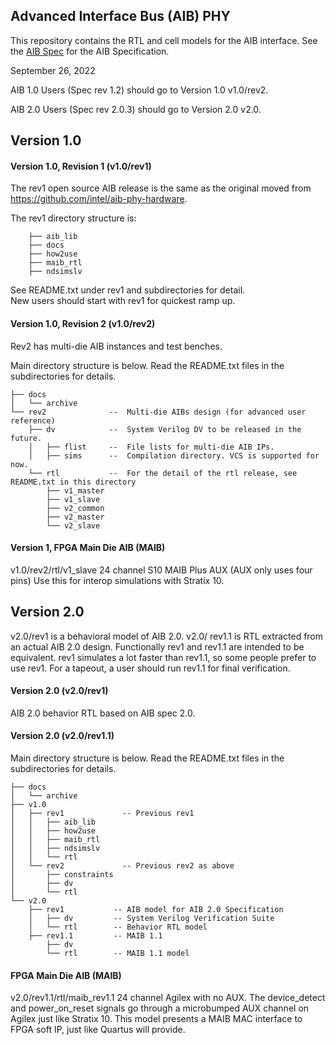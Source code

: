 ## Advanced Interface Bus (AIB) PHY
This repository contains the RTL and cell models for the AIB interface.  See the [AIB Spec](https://github.com/chipsalliance/AIB-specification) for the AIB Specification.

September 26, 2022

AIB 1.0 Users (Spec rev 1.2) should go to Version 1.0 v1.0/rev2. 

AIB 2.0 Users (Spec rev 2.0.3) should go to Version 2.0 v2.0. 


## Version 1.0

#### Version 1.0, Revision 1 (v1.0/rev1)
The rev1 open source AIB release is the same as the original moved from https://github.com/intel/aib-phy-hardware.

The rev1 directory structure is:                                    
```aib_phy_hardware
    ├── aib_lib
    ├── docs
    ├── how2use
    ├── maib_rtl
    ├── ndsimslv
```
See README.txt under rev1 and subdirectories for detail.                  
New users should start with rev1 for quickest ramp up.                                   

#### Version 1.0, Revision 2 (v1.0/rev2)
Rev2 has multi-die AIB instances and test benches.

Main directory structure is below.  Read the README.txt files in the subdirectories for details.

```aib_phy_hardware
├── docs
│   └── archive
└── rev2              --  Multi-die AIBs design (for advanced user reference)
    ├── dv            --  System Verilog DV to be released in the future.
    │   ├── flist     --  File lists for multi-die AIB IPs.
    │   ├── sims      --  Compilation directory. VCS is supported for now.
    └── rtl           --  For the detail of the rtl release, see README.txt in this directory
        ├── v1_master
        ├── v1_slave
        ├── v2_common
        ├── v2_master
        └── v2_slave
```

#### Version 1, FPGA Main Die AIB (MAIB)
v1.0/rev2/rtl/v1_slave 
24 channel S10 MAIB Plus AUX (AUX only uses four pins)
Use this for interop simulations with Stratix 10.

## Version 2.0

v2.0/rev1 is a behavioral model of AIB 2.0.
v2.0/ rev1.1 is RTL extracted from an actual AIB 2.0 design. Functionally rev1 and rev1.1 are intended to be equivalent. rev1 simulates a lot faster than rev1.1, so some people prefer to use rev1. For a tapeout, a user should run rev1.1 for final verification.

#### Version 2.0 (v2.0/rev1)
AIB 2.0 behavior RTL based on AIB spec 2.0.

#### Version 2.0 (v2.0/rev1.1)
Main directory structure is below.  Read the README.txt files in the subdirectories for details.

```aib-phy-hardware
├── docs
│   └── archive
├── v1.0
│   ├── rev1             -- Previous rev1
│   │   ├── aib_lib
│   │   ├── how2use
│   │   ├── maib_rtl
│   │   ├── ndsimslv
│   │   └── rtl
│   └── rev2             -- Previous rev2 as above
│       ├── constraints
│       ├── dv
│       └── rtl
└── v2.0
    ├── rev1           -- AIB model for AIB 2.0 Specification
    │   ├── dv         -- System Verilog Verification Suite
    │   └── rtl        -- Behavior RTL model
    ├── rev1.1         -- MAIB 1.1
        ├── dv
        └── rtl        -- MAIB 1.1 model
```
#### FPGA Main Die AIB (MAIB)
v2.0/rev1.1/rtl/maib_rev1.1
24 channel Agilex with no AUX. The device_detect and power_on_reset signals go through a microbumped AUX channel on Agilex just like Stratix 10. 
This model presents a MAIB MAC interface to FPGA soft IP, just like Quartus will provide.
